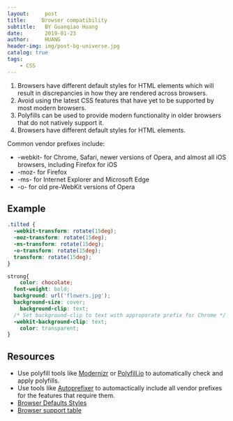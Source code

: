 ```yaml
---
layout:     post
title:     Browser compatibility
subtitle:   BY Guanqiao Huang
date:       2019-01-23
author:     HUANG
header-img: img/post-bg-universe.jpg
catalog: true
tags:
    - CSS
---
```


1. Browsers have different default styles for HTML elements which will result in discrepancies in how they are rendered across browsers.
2. Avoid using the latest CSS features that have yet to be supported by most modern browsers.
3. Polyfills can be used to provide modern functionality in older browsers that do not natively support it.
4. Browsers have different default styles for HTML elements.

Common vendor prefixes include:

- -webkit- for Chrome, Safari, newer versions of Opera, and almost all iOS browsers, including Firefox for iOS
- -moz- for Firefox
- -ms- for Internet Explorer and Microsoft Edge
- -o- for old pre-WebKit versions of Opera

## Example
```CSS
.tilted {
  -webkit-transform: rotate(15deg);
  -moz-transform: rotate(15deg);
  -ms-transform: rotate(15deg);
  -o-transform: rotate(15deg);
  transform: rotate(15deg);
}

strong{
	color: chocolate;
  font-weight: bold;
  background: url('flowers.jpg');
  background-size: cover;
	background-clip: text;
  /* Set background-clip to text with approporate prefix for Chrome */
  -webkit-background-clip: text;
	color: transparent;
}
```

## Resources

- Use polyfill tools like [Modernizr](https://github.com/Modernizr/Modernizr) or [Polyfill.io](https://github.com/financial-times/polyfill-service) to automatically check and apply polyfills.
- Use tools like [Autoprefixer](https://github.com/postcss/autoprefixer) to automactically include all vendor prefixes for the features that require them.
- [Browser Defaults Styles](https://browserdefaultstyles.com/)
- [Browser support table](https://caniuse.com/)